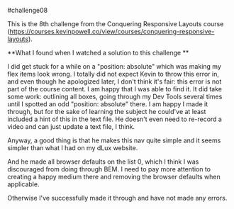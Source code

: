 #challenge08

This is the 8th challenge from the Conquering Responsive Layouts course (https://courses.kevinpowell.co/view/courses/conquering-responsive-layouts). 

**What I found when I watched a solution to this challenge **

I did get stuck for a while on a "position: absolute" which was making my flex items look wrong. I totally did not expect Kevin to throw this error in, and even though he apologized later, I don't think it's fair: this error is not part of the course content. I am happy that I was able to find it. It did take some work: outlining all boxes, going through my Dev Tools several times until I spotted an odd "position: absolute" there. I am happy I made it through, but for the sake of learning the subject he could've at least included a hint of this in the text file. He doesn't even need to re-record a video and can just update a text file, I think. 

Anyway, a good thing is that he makes this nav quite simple and it seems simpler than what I had on my dLux website. 

And he made all browser defaults on the list 0, which I think I was discouraged from doing through BEM. I need to pay more attention to creating a happy medium there and removing the browser defaults when applicable.

Otherwise I've successfully made it through and have not made any errors. 
